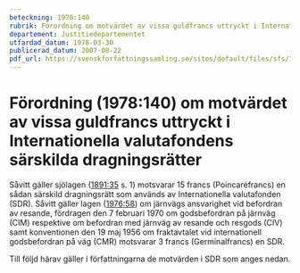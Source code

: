 ```yaml
---
beteckning: 1978:140
rubrik: Förordning om motvärdet av vissa guldfrancs uttryckt i Internationella valutafondens särskilda dragningsrätter
departement: Justitiedepartementet
utfardad_datum: 1978-03-30
publicerad_datum: 2007-08-22
pdf_url: https://svenskforfattningssamling.se/sites/default/files/sfs/1978-03/SFS1978-140.pdf
---
```


# Förordning (1978:140) om motvärdet av vissa guldfrancs uttryckt i Internationella valutafondens särskilda dragningsrätter

Såvitt gäller sjölagen ([1891:35](https://selex.se/eli/sfs/1891/35) s. 1) motsvarar 15 francs (Poincaréfrancs) en sådan särskild dragningsrätt som används av Internationella valutafonden (SDR). Såvitt gäller lagen ([1976:58](https://selex.se/eli/sfs/1976/58)) om järnvägs ansvarighet vid befordran av resande, fördragen den 7 februari 1970 om godsbefordran på järnväg (CIM) respektive om befordran med järnväg av resande och resgods (CIV) samt konventionen den 19 maj 1956 om fraktavtalet vid internationell godsbefordran på väg (CMR) motsvarar 3 francs (Germinalfrancs) en SDR.

Till följd härav gäller i författningarna de motvärden i SDR som anges nedan.